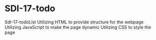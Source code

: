 # SDI-17-todo
SdI-17-todoList
Utilizing HTML to provide structure for the webpage
Utilizing JavaScript to make the page dynamic
Utilizing CSS to style the page
